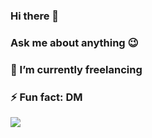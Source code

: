 ### Hi there 👋
### Ask me about anything 😉
### 🔭 I’m currently freelancing
### ⚡ Fun fact: DM

![](https://media.giphy.com/media/fAnzw6YK33jMwzp5wp/giphy.gif)

<!--
**hiru997/hiru997** is a ✨ _special_ ✨ repository because its `README.md` (this file) appears on your GitHub profile.

Here are some ideas to get you started:

- 🔭 I’m currently working on ...
- 🌱 I’m currently learning ...
- 👯 I’m looking to collaborate on ...
- 🤔 I’m looking for help with ...
- 💬 Ask me about ...
- 📫 How to reach me: ...
- 😄 Pronouns: ...
- ⚡ Fun fact: ...
-->
